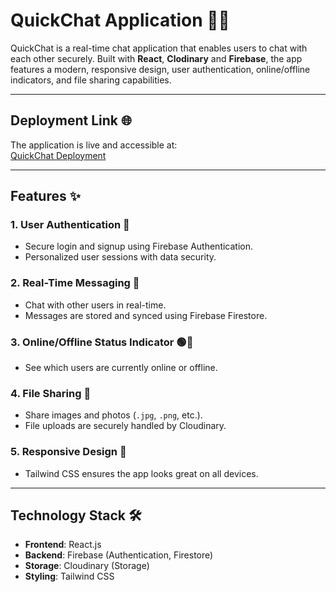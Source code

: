 # QuickChat Application 📱💬  

QuickChat is a real-time chat application that enables users to chat with each other securely. Built with **React**, **Clodinary** and **Firebase**, the app features a modern, responsive design, user authentication, online/offline indicators, and file sharing capabilities.

---

## Deployment Link 🌐  

The application is live and accessible at:  
[QuickChat Deployment](https://quick-chat-twm1.vercel.app/)

---

## Features ✨  

### 1. User Authentication 🔐  
- Secure login and signup using Firebase Authentication.  
- Personalized user sessions with data security.  

### 2. Real-Time Messaging 💬  
- Chat with other users in real-time.  
- Messages are stored and synced using Firebase Firestore.  

### 3. Online/Offline Status Indicator 🟢🔴  
- See which users are currently online or offline.  

### 4. File Sharing 📂  
- Share images and photos (`.jpg`, `.png`, etc.).  
- File uploads are securely handled by Cloudinary.  

### 5. Responsive Design 📱  
- Tailwind CSS ensures the app looks great on all devices.  

---

## Technology Stack 🛠️  

- **Frontend**: React.js  
- **Backend**: Firebase (Authentication, Firestore)
- **Storage**: Cloudinary (Storage)  
- **Styling**: Tailwind CSS  



